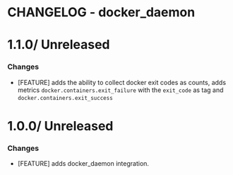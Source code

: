 # CHANGELOG - docker_daemon
 
1.1.0/ Unreleased
==================

### Changes

* [FEATURE] adds the ability to collect docker exit codes as counts, adds metrics `docker.containers.exit_failure` with the `exit_code` as tag and `docker.containers.exit_success`

 1.0.0/ Unreleased
 ==================
 
### Changes

* [FEATURE] adds docker_daemon integration.
